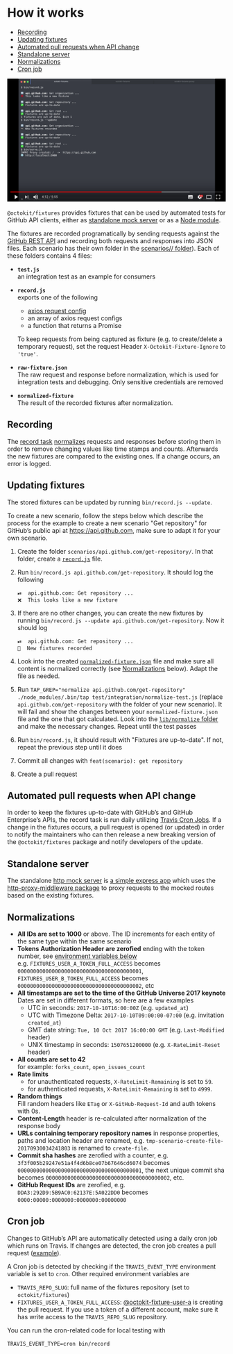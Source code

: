 # How it works

* [Recording](#recording)
* [Updating fixtures](#updating-fixtures)
* [Automated pull requests when API change](#automated-pull-requests-when-api-change)
* [Standalone server](#standalone-server)
* [Normalizations](#normalizations)
* [Cron job](#cron-job)

[![](assets/octokit-fixtures-introduction.png)](https://youtu.be/L851arJSMhM)

`@octokit/fixtures` provides fixtures that can be used by automated tests for
GitHub API clients, either as [standalone mock server](#standalone-mock-server)
or as a [Node module](#as-node-module).

The fixtures are recorded programatically
by sending requests against the [GitHub REST API](https://developer.github.com/v3/)
and recording both requests and responses into JSON files. Each scenario has their own folder in the [scenarios/<host>/ folder](scenarios/)). Each of these folders contains 4 files:

- **`test.js`**  
  an integration test as an example for consumers
- **`record.js`** <a name="record-js-file"></a>  
  exports one of the following

  - [axios request config](https://www.npmjs.com/package/axios#request-config)
  - an array of axios request configs
  - a function that returns a Promise

  To keep requests from being captured as fixture (e.g. to create/delete a
  temporary request), set the request Header `X-Octokit-Fixture-Ignore` to `'true'`.
- **`raw-fixture.json`**  
  The raw request and response before normalization, which is used for integration tests and debugging. Only sensitive credentials are removed
- **`normalized-fixture`** <a name="normalized-fixture-file"></a>    
  The result of the recorded fixtures after normalization.

## Recording

The [record task](#record) [normalizes](#normalization) requests and responses
before storing them in order to remove changing values like time stamps and counts.
Afterwards the new fixtures are compared to the existing ones. If a change occurs,
an error is logged.

## Updating fixtures

The stored fixtures can be updated by running `bin/record.js --update`.

To create a new scenario, follow the steps below which describe the process
for the example to create a new scenario "Get repository" for GitHub’s public
api at https://api.github.com, make sure to adapt it for your own scenario.


1. Create the folder `scenarios/api.github.com/get-repository/`. In that folder,
   create a [`record.js`](#record-js-file) file.

2. Run `bin/record.js api.github.com/get-repository`. It should log the following
   ```
   ⏯  api.github.com: Get repository ...
   ❌  This looks like a new fixture
   ```
3. If there are no other changes, you can create the new fixtures by
   running `bin/record.js --update api.github.com/get-repository`. Now it should log
   ```
   ⏯  api.github.com: Get repository ...
   📼  New fixtures recorded
   ```
4. Look into the created [`normalized-fixture.json`](#normalized-fixture-file) file
   and make sure all content is normalized correctly (see [Normalizations](#normalizations) below).
   Adapt the file as needed.
5. Run `TAP_GREP="normalize api.github.com/get-repository" ./node_modules/.bin/tap test/integration/normalize-test.js`
   (replace `api.github.com/get-repository` with the folder of your new scenario).
   It will fail and show the changes between your `normalized-fixture.json` file
   and the one that got calculated. Look into the [`lib/normalize` folder](lib/normalize)
   and make the necessary changes. Repeat until the test passes
6. Run `bin/record.js`, it should result with "Fixtures are up-to-date".
   If not, repeat the previous step until it does
7. Commit all changes with `feat(scenario): get repository`
8. Create a pull request

## Automated pull requests when API change

In order to keep the fixtures up-to-date with GitHub’s and GitHub Enterprise’s
APIs, the record task is run daily utilizing [Travis Cron Jobs](https://docs.travis-ci.com/user/cron-jobs/).
If a change in the fixtures occurs, a pull request is opened (or updated) in
order to notify the maintainers who can then release a new breaking version
of the `@octokit/fixtures` package and notify developers of the update.

## Standalone server

The standalone [http mock server](#standalonemockserver) is [a simple express app](bin/serve.js)
which uses the [http-proxy-middleware package](https://www.npmjs.com/package/http-proxy-middleware)
to proxy requests to the mocked routes based on the existing fixtures.

## Normalizations

- **All IDs are set to 1000** or above. The ID increments for each entity of the
  same type within the same scenario
- **Tokens Authorization Header are zerofied** ending with the token number, see [environment variables below](https://github.com/octokit/fixtures#test-users--organization--tokens)  
  e.g. `FIXTURES_USER_A_TOKEN_FULL_ACCESS` becomes `0000000000000000000000000000000000000001`,
  `FIXTURES_USER_B_TOKEN_FULL_ACCESS` becomes `0000000000000000000000000000000000000002`, etc
- **All timestamps are set to the time of the GitHub Universe 2017 keynote**  
  Dates are set in different formats, so here are a few examples
  - UTC in seconds: `2017-10-10T16:00:00Z` (e.g. `updated_at`)
  - UTC with Timezone Delta: `2017-10-10T09:00:00-07:00` (e.g. invitation `created_at`)
  - GMT date string: `Tue, 10 Oct 2017 16:00:00 GMT` (e.g. `Last-Modified` header)
  - UNIX timestamp in seconds: `1507651200000` (e.g. `X-RateLimit-Reset` header)
- **All counts are set to 42**  
  for example: `forks_count`, `open_issues_count`
- **Rate limits**
  - for unauthenticated requests, `X-RateLimit-Remaining` is set to `59`.
  - for authenticated requests, `X-RateLimit-Remaining` is set to `4999`.
- **Random things**  
  Fill random headers like `ETag` or `X-GitHub-Request-Id` and auth tokens with 0s.
- **Content-Length** header is re-calculated after normalization of the response body
- **URLs containing temporary repository names** in response properties, paths
  and location header are renamed,
  e.g. `tmp-scenario-create-file-20170930034241803` is renamed to `create-file`.
- **Commit sha hashes** are zerofied with a counter,
  e.g. `3f3f005b29247e51a4f4d6b8ce07b67646cd6074` becomes `0000000000000000000000000000000000000001`,
  the next unique commit sha becomes `0000000000000000000000000000000000000002`, etc.
- **GitHub Request IDs** are zerofied,
  e.g. `DDA3:292D9:5B9AC0:62137E:5A022DD0` becomes `0000:00000:0000000:0000000:00000000`

## Cron job

Changes to GitHub’s API are automatically detected using a daily cron job which
runs on Travis. If changes are detected, the cron job creates a pull request
([example](https://github.com/octokit/fixtures/pull/61)).

A Cron job is detected by checking if the `TRAVIS_EVENT_TYPE` environment
variable is set to `cron`. Other required environment variables are

- `TRAVIS_REPO_SLUG`: full name of the fixtures repository (set to `octokit/fixtures`)
- `FIXTURES_USER_A_TOKEN_FULL_ACCESS`: [@octokit-fixture-user-a](https://github.com/octokit-fixture-user-a)
  is creating the pull request. If you use a token of a different account, make
  sure it has write access to the `TRAVIS_REPO_SLUG` repository.

You can run the cron-related code for local testing with

```
TRAVIS_EVENT_TYPE=cron bin/record
```
